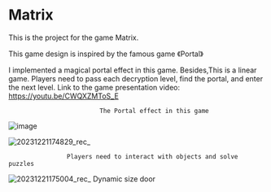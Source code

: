 # Matrix


This is the project for the game Matrix.

This game design is inspired by the famous game 《Portal》

I implemented a magical portal effect in this game. Besides,This is a linear game. Players need to pass each decryption level, find the portal, and enter the next level.
Link to the game presentation video: https://youtu.be/CWQXZMToS_E


                             The Portal effect in this game

![image](https://github.com/moonstoneG/Matrix/assets/76591064/c3b6ca7e-22ef-4e6c-a771-d761da35c273)

![20231221174829_rec_](https://github.com/moonstoneG/Matrix/assets/76591064/00aa66a9-5cd7-429e-af68-19d45300a49f)


                    Players need to interact with objects and solve puzzles


![20231221175004_rec_](https://github.com/moonstoneG/Matrix/assets/76591064/83bdef3c-1b35-4998-8ee1-d0085e718c6e) Dynamic size door 
